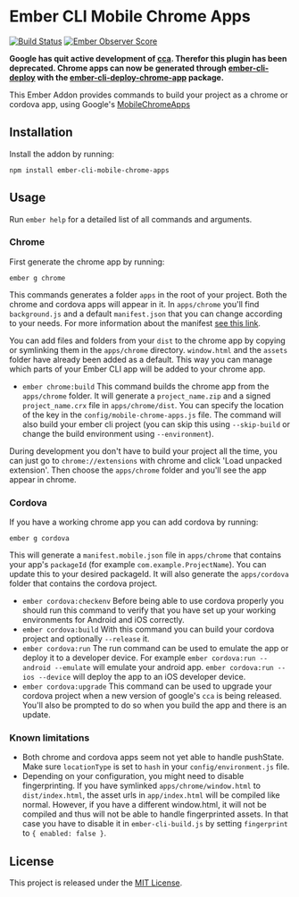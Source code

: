 # Ember CLI Mobile Chrome Apps
[![Build Status](https://travis-ci.org/rmachielse/ember-cli-mobile-chrome-apps.svg?branch=master)](https://travis-ci.org/rmachielse/ember-cli-mobile-chrome-apps)
[![Ember Observer Score](http://emberobserver.com/badges/ember-cli-mobile-chrome-apps.svg)](http://emberobserver.com/addons/ember-cli-mobile-chrome-apps)

**Google has quit active development of [cca](https://github.com/MobileChromeApps/mobile-chrome-apps). Therefor this plugin has been deprecated. Chrome apps can now be generated through [ember-cli-deploy](http://ember-cli.github.io/ember-cli-deploy/) with the [ember-cli-deploy-chrome-app](https://github.com/rmachielse/ember-cli-deploy-chrome-app) package.**

This Ember Addon provides commands to build your project as a chrome or cordova app, using Google's [MobileChromeApps](https://github.com/MobileChromeApps/mobile-chrome-apps)

## Installation

Install the addon by running:

```
npm install ember-cli-mobile-chrome-apps
```

## Usage

Run `ember help` for a detailed list of all commands and arguments.

### Chrome

First generate the chrome app by running:

```
ember g chrome
```

This commands generates a folder `apps` in the root of your project.
Both the chrome and cordova apps will appear in it.
In `apps/chrome` you'll find `background.js` and a default `manifest.json` that you can change according to your needs. For more information about the manifest [see this link](https://developer.chrome.com/apps/first_app).

You can add files and folders from your `dist` to the chrome app by copying or symlinking them in the `apps/chrome` directory.
`window.html` and the `assets` folder have already been added as a default.
This way you can manage which parts of your Ember CLI app will be added to your chrome app.

- `ember chrome:build`
  This command builds the chrome app from the `apps/chrome` folder.
  It will generate a `project_name.zip` and a signed `project_name.crx` file in `apps/chrome/dist`.
  You can specify the location of the key in the `config/mobile-chrome-apps.js` file.
  The command will also build your ember cli project (you can skip this using `--skip-build` or change the build environment using `--environment`).

During development you don't have to build your project all the time, you can just go to `chrome://extensions` with chrome and click 'Load unpacked extension'. Then choose the `apps/chrome` folder and you'll see the app appear in chrome.

### Cordova

If you have a working chrome app you can add cordova by running:

```
ember g cordova
```

This will generate a `manifest.mobile.json` file in `apps/chrome` that contains your app's `packageId` (for example `com.example.ProjectName`). You can update this to your desired packageId.
It will also generate the `apps/cordova` folder that contains the cordova project.

- `ember cordova:checkenv`
  Before being able to use cordova properly you should run this command to verify that you have set up your working environments for Android and iOS correctly.
- `ember cordova:build`
  With this command you can build your cordova project and optionally `--release` it.
- `ember cordova:run`
  The run command can be used to emulate the app or deploy it to a developer device.
  For example `ember cordova:run --android --emulate` will emulate your android app.
  `ember cordova:run --ios --device` will deploy the app to an iOS developer device.
- `ember cordova:upgrade`
  This command can be used to upgrade your cordova project when a new version of google's `cca` is being released.
  You'll also be prompted to do so when you build the app and there is an update.

### Known limitations

- Both chrome and cordova apps seem not yet able to handle pushState. Make sure `locationType` is set to `hash` in your `config/environment.js` file.
- Depending on your configuration, you might need to disable fingerprinting. If you have symlinked `apps/chrome/window.html` to `dist/index.html`, the asset urls in `app/index.html` will be compiled like normal. However, if you have a different window.html, it will not be compiled and thus will not be able to handle fingerprinted assets. In that case you have to disable it in `ember-cli-build.js` by setting `fingerprint` to `{ enabled: false }`.

## License

This project is released under the [MIT License](LICENSE.md).
